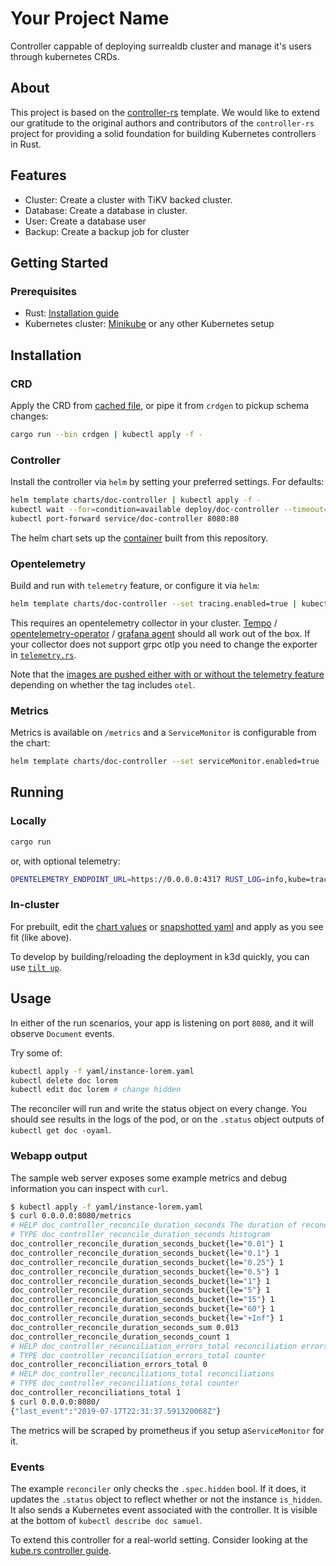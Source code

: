 # Your Project Name

Controller cappable of deploying surrealdb cluster and manage it's users through
kubernetes CRDs.

## About

This project is based on the
[controller-rs](https://github.com/kube-rs/controller-rs) template. We would
like to extend our gratitude to the original authors and contributors of the
`controller-rs` project for providing a solid foundation for building Kubernetes
controllers in Rust.

## Features

- Cluster: Create a cluster with TiKV backed cluster.
- Database: Create a database in cluster.
- User: Create a database user
- Backup: Create a backup job for cluster

## Getting Started

### Prerequisites

- Rust: [Installation guide](https://www.rust-lang.org/tools/install)
- Kubernetes cluster: [Minikube](https://minikube.sigs.k8s.io/docs/start/) or
  any other Kubernetes setup

## Installation

### CRD

Apply the CRD from [cached file](yaml/crd.yaml), or pipe it from `crdgen` to
pickup schema changes:

```sh
cargo run --bin crdgen | kubectl apply -f -
```

### Controller

Install the controller via `helm` by setting your preferred settings. For
defaults:

```sh
helm template charts/doc-controller | kubectl apply -f -
kubectl wait --for=condition=available deploy/doc-controller --timeout=30s
kubectl port-forward service/doc-controller 8080:80
```

The helm chart sets up the
[container](https://github.com/aexol-studio/sdb-controller/pkgs/container/controller)
built from this repository.

### Opentelemetry

Build and run with `telemetry` feature, or configure it via `helm`:

```sh
helm template charts/doc-controller --set tracing.enabled=true | kubectl apply -f -
```

This requires an opentelemetry collector in your cluster.
[Tempo](https://github.com/grafana/helm-charts/tree/main/charts/tempo) /
[opentelemetry-operator](https://github.com/open-telemetry/opentelemetry-helm-charts/tree/main/charts/opentelemetry-operator)
/
[grafana agent](https://github.com/grafana/helm-charts/tree/main/charts/agent-operator)
should all work out of the box. If your collector does not support grpc otlp you
need to change the exporter in [`telemetry.rs`](./src/telemetry.rs).

Note that the
[images are pushed either with or without the telemetry feature](https://hub.docker.com/r/clux/controller/tags/)
depending on whether the tag includes `otel`.

### Metrics

Metrics is available on `/metrics` and a `ServiceMonitor` is configurable from
the chart:

```sh
helm template charts/doc-controller --set serviceMonitor.enabled=true | kubectl apply -f -
```

## Running

### Locally

```sh
cargo run
```

or, with optional telemetry:

```sh
OPENTELEMETRY_ENDPOINT_URL=https://0.0.0.0:4317 RUST_LOG=info,kube=trace,controller=debug cargo run --features=telemetry
```

### In-cluster

For prebuilt, edit the [chart values](./charts/doc-controller/values.yaml) or
[snapshotted yaml](./yaml/deployment.yaml) and apply as you see fit (like
above).

To develop by building/reloading the deployment in k3d quickly, you can use
[`tilt up`](https://tilt.dev/).

## Usage

In either of the run scenarios, your app is listening on port `8080`, and it
will observe `Document` events.

Try some of:

```sh
kubectl apply -f yaml/instance-lorem.yaml
kubectl delete doc lorem
kubectl edit doc lorem # change hidden
```

The reconciler will run and write the status object on every change. You should
see results in the logs of the pod, or on the `.status` object outputs of
`kubectl get doc -oyaml`.

### Webapp output

The sample web server exposes some example metrics and debug information you can
inspect with `curl`.

```sh
$ kubectl apply -f yaml/instance-lorem.yaml
$ curl 0.0.0.0:8080/metrics
# HELP doc_controller_reconcile_duration_seconds The duration of reconcile to complete in seconds
# TYPE doc_controller_reconcile_duration_seconds histogram
doc_controller_reconcile_duration_seconds_bucket{le="0.01"} 1
doc_controller_reconcile_duration_seconds_bucket{le="0.1"} 1
doc_controller_reconcile_duration_seconds_bucket{le="0.25"} 1
doc_controller_reconcile_duration_seconds_bucket{le="0.5"} 1
doc_controller_reconcile_duration_seconds_bucket{le="1"} 1
doc_controller_reconcile_duration_seconds_bucket{le="5"} 1
doc_controller_reconcile_duration_seconds_bucket{le="15"} 1
doc_controller_reconcile_duration_seconds_bucket{le="60"} 1
doc_controller_reconcile_duration_seconds_bucket{le="+Inf"} 1
doc_controller_reconcile_duration_seconds_sum 0.013
doc_controller_reconcile_duration_seconds_count 1
# HELP doc_controller_reconciliation_errors_total reconciliation errors
# TYPE doc_controller_reconciliation_errors_total counter
doc_controller_reconciliation_errors_total 0
# HELP doc_controller_reconciliations_total reconciliations
# TYPE doc_controller_reconciliations_total counter
doc_controller_reconciliations_total 1
$ curl 0.0.0.0:8080/
{"last_event":"2019-07-17T22:31:37.591320068Z"}
```

The metrics will be scraped by prometheus if you setup a`ServiceMonitor` for it.

### Events

The example `reconciler` only checks the `.spec.hidden` bool. If it does, it
updates the `.status` object to reflect whether or not the instance `is_hidden`.
It also sends a Kubernetes event associated with the controller. It is visible
at the bottom of `kubectl describe doc samuel`.

To extend this controller for a real-world setting. Consider looking at the
[kube.rs controller guide](https://kube.rs/controllers/intro/).
